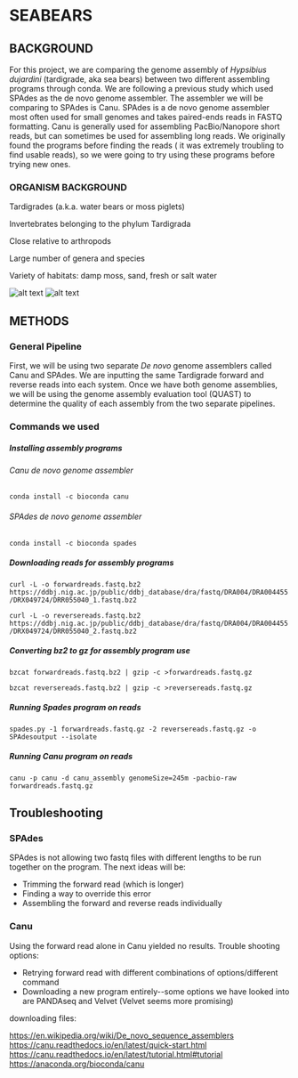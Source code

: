 # SEABEARS


## BACKGROUND
For this project, we are comparing the genome assembly of _Hypsibius dujardini_ (tardigrade, aka sea bears) between two different assembling programs through conda. We are following a previous study which used SPAdes as the de novo genome assembler. The assembler we will be comparing to SPAdes is Canu. SPAdes is a de novo genome assembler most often used for small genomes and takes paired-ends reads in FASTQ formatting. Canu is generally used for assembling PacBio/Nanopore short reads, but can sometimes be used for assembling long reads. We originally found the programs before finding the reads ( it was extremely troubling to find usable reads), so we were going to try using these programs before trying new ones. 

### ORGANISM BACKGROUND
Tardigrades (a.k.a. water bears or moss piglets)


Invertebrates belonging to the phylum Tardigrada


Close relative to arthropods


Large number of genera and species


Variety of habitats: damp moss, sand, fresh or salt water


![alt text](https://i.natgeofe.com/n/7d80b867-3977-4f36-8d33-b64ad03431d9/01-tardigrades-sciencesource_ss2437867.jpg)
![alt text](https://static.wikia.nocookie.net/non-aliencreatures/images/1/12/SeaBear.png/revision/latest?cb=20140923150713)


## METHODS
### General Pipeline
First, we will be using two separate _De novo_ genome assemblers called Canu and SPAdes. We are inputting the same Tardigrade forward and reverse reads into each system. Once we have both genome assemblies, we will be using the genome assembly evaluation tool (QUAST) to determine the quality of each assembly from the two separate pipelines.  

### Commands we used

##### Installing assembly programs
###### Canu de novo genome assembler
`conda install -c bioconda canu`
###### SPAdes de novo genome assembler
`conda install -c bioconda spades`

##### Downloading reads for assembly programs
`curl -L -o forwardreads.fastq.bz2 https://ddbj.nig.ac.jp/public/ddbj_database/dra/fastq/DRA004/DRA004455/DRX049724/DRR055040_1.fastq.bz2`

`curl -L -o reversereads.fastq.bz2 https://ddbj.nig.ac.jp/public/ddbj_database/dra/fastq/DRA004/DRA004455/DRX049724/DRR055040_2.fastq.bz2`

##### Converting bz2 to gz for assembly program use
`bzcat forwardreads.fastq.bz2 | gzip -c >forwardreads.fastq.gz`

`bzcat reversereads.fastq.bz2 | gzip -c >reversereads.fastq.gz`

##### Running Spades program on reads
`spades.py -1 forwardreads.fastq.gz -2 reversereads.fastq.gz -o SPAdesoutput --isolate`

##### Running Canu program on reads
`canu -p canu -d canu_assembly genomeSize=245m -pacbio-raw forwardreads.fastq.gz`


## Troubleshooting
### SPAdes
SPAdes is not allowing two fastq files with different lengths to be run together on the program. The next ideas will be:

- Trimming the forward read (which is longer)
- Finding a way to override this error
- Assembling the forward and reverse reads individually

### Canu
Using the forward read alone in Canu yielded no results. Trouble shooting options:

- Retrying forward read with different combinations of options/different command
- Downloading a new program entirely--some options we have looked into are PANDAseq and Velvet (Velvet seems more promising)


downloading files: 


https://en.wikipedia.org/wiki/De_novo_sequence_assemblers
https://canu.readthedocs.io/en/latest/quick-start.html
https://canu.readthedocs.io/en/latest/tutorial.html#tutorial
https://anaconda.org/bioconda/canu
